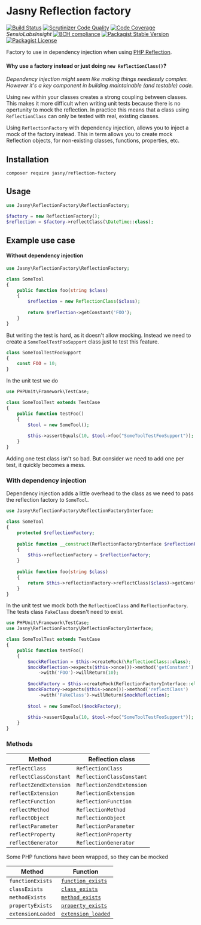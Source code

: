 Jasny Reflection factory
===

[![Build Status](https://travis-ci.org/jasny/reflection-factory.svg?branch=master)](https://travis-ci.org/jasny/reflection-factory)
[![Scrutinizer Code Quality](https://scrutinizer-ci.com/g/jasny/reflection-factory/badges/quality-score.png?b=master)](https://scrutinizer-ci.com/g/jasny/reflection-factory/?branch=master)
[![Code Coverage](https://scrutinizer-ci.com/g/jasny/reflection-factory/badges/coverage.png?b=master)](https://scrutinizer-ci.com/g/jasny/reflection-factory/?branch=master)
_SensioLabsInsight_
[![BCH compliance](https://bettercodehub.com/edge/badge/jasny/reflection-factory?branch=master)](https://bettercodehub.com/)
[![Packagist Stable Version](https://img.shields.io/packagist/v/jasny/reflection-factory.svg)](https://packagist.org/packages/jasny/reflection-factory)
[![Packagist License](https://img.shields.io/packagist/l/jasny/reflection-factory.svg)](https://packagist.org/packages/jasny/reflection-factory)

Factory to use in dependency injection when using [PHP Reflection](https://php.net/reflection).

#### Why use a factory instead or just doing `new ReflectionClass()`?

_Dependency injection might seem like making things needlessly complex. However it's a key component in building
maintainable (and testable) code._

Using `new` within your classes creates a strong coupling between classes. This makes it more difficult when writing
unit tests because there is no opertunity to mock the reflection. In practice this means that a class using
`ReflectionClass` can only be tested with real, existing classes.

Using `ReflectionFactory` with dependency injection, allows you to inject a mock of the factory instead. This in
term allows you to create mock Reflection objects, for non-existing classes, functions, properties, etc.

Installation
---

    composer require jasny/reflection-factory

Usage
---

```php
use Jasny\ReflectionFactory\ReflectionFactory;

$factory = new ReflectionFactory();
$reflection = $factory->reflectClass(\DateTime::class);
```

Example use case
---

#### Without dependency injection

```php
use Jasny\ReflectionFactory\ReflectionFactory;

class SomeTool
{
    public function foo(string $class)
    {
        $reflection = new ReflectionClass($class);
        
        return $reflection->getConstant('FOO');
    }
}
```

But writing the test is hard, as it doesn't allow mocking. Instead we need to create a `SomeToolTestFooSupport` class
just to test this feature.

```php
class SomeToolTestFooSupport
{
    const FOO = 10;
}
```

In the unit test we do

```php
use PHPUnit\Framework\TestCase;

class SomeToolTest extends TestCase
{
    public function testFoo()
    {
        $tool = new SomeTool();
        
        $this->assertEquals(10, $tool->foo("SomeToolTestFooSupport"));
    }
}
```

Adding one test class isn't so bad. But consider we need to add one per test, it quickly becomes a mess.

### With dependency injection

Dependency injection adds a little overhead to the class as we need to pass the reflection factory to `SomeTool`.

```php
use Jasny\ReflectionFactory\ReflectionFactoryInterface;

class SomeTool
{
    protected $reflectionFactory;
    
    public function __construct(ReflectionFactoryInterface $reflectionFactory)
    {
        $this->reflectionFactory = $reflectionFactory;    
    }
    
    public function foo(string $class)
    {
        return $this->reflectionFactory->reflectClass($class)->getConstant('FOO');
    }
}
```

In the unit test we mock both the `ReflectionClass` and `ReflectionFactory`. The tests class `FakeClass` doesn't need
to exist.

```php
use PHPUnit\Framework\TestCase;
use Jasny\ReflectionFactory\ReflectionFactoryInterface;

class SomeToolTest extends TestCase
{
    public function testFoo()
    {
        $mockReflection = $this->createMock(\ReflectionClass::class);
        $mockReflection->expects($this->once())->method('getConstant')
            ->with('FOO')->willReturn(10);
            
        $mockFactory = $this->createMock(ReflectionFactoryInterface::class);
        $mockFactory->expects($this->once())->method('reflectClass')
            ->with('FakeClass')->willReturn($mockReflection);
            
        $tool = new SomeTool($mockFactory);
        
        $this->assertEquals(10, $tool->foo("SomeToolTestFooSupport"));
    }
}
```

### Methods

| Method                       | Reflection class                         |
| ---------------------------- | ---------------------------------------- |
| `reflectClass`               | `ReflectionClass`                        |
| `reflectClassConstant`       | `ReflectionClassConstant`                |
| `reflectZendExtension`       | `ReflectionZendExtension`                |
| `reflectExtension`           | `ReflectionExtension`                    |
| `reflectFunction`            | `ReflectionFunction`                     |
| `reflectMethod`              | `ReflectionMethod`                       |
| `reflectObject`              | `ReflectionObject`                       |
| `reflectParameter`           | `ReflectionParameter`                    |
| `reflectProperty`            | `ReflectionProperty`                     |
| `reflectGenerator`           | `ReflectionGenerator`                    |

Some PHP functions have been wrapped, so they can be mocked

| Method                       | Function                                               |
| ---------------------------- | ------------------------------------------------------ |
| `functionExists`             | [`function_exists`](https://php.net/function_exists)   |
| `classExists`                | [`class_exists`](https://php.net/class_exists)         |
| `methodExists`               | [`method_exists`](https://php.net/method_exists)       |
| `propertyExists`             | [`property_exists`](https://php.net/property_exists)   |
| `extensionLoaded`            | [`extension_loaded`](https://php.net/extension_loaded) |
